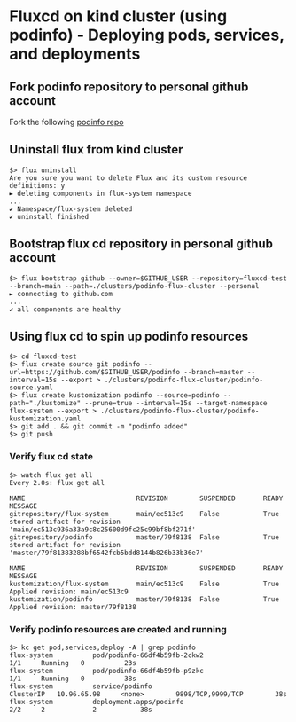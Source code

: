 # Fluxcd on kind cluster (using podinfo) - Deploying pods, services, and deployments

## Fork podinfo repository to personal github account
Fork the following [podinfo repo](https://github.com/stefanprodan/podinfo)  

## Uninstall flux from kind cluster
```
$> flux uninstall
Are you sure you want to delete Flux and its custom resource definitions: y
► deleting components in flux-system namespace
...
✔ Namespace/flux-system deleted
✔ uninstall finished
```

## Bootstrap flux cd repository in personal github account
```
$> flux bootstrap github --owner=$GITHUB_USER --repository=fluxcd-test --branch=main --path=./clusters/podinfo-flux-cluster --personal
► connecting to github.com
...
✔ all components are healthy
```

## Using flux cd to spin up podinfo resources
```
$> cd fluxcd-test
$> flux create source git podinfo --url=https://github.com/$GITHUB_USER/podinfo --branch=master --interval=15s --export > ./clusters/podinfo-flux-cluster/podinfo-source.yaml
$> flux create kustomization podinfo --source=podinfo --path="./kustomize" --prune=true --interval=15s --target-namespace flux-system --export > ./clusters/podinfo-flux-cluster/podinfo-kustomization.yaml
$> git add . && git commit -m "podinfo added"
$> git push
```

### Verify flux cd state
```
$> watch flux get all
Every 2.0s: flux get all 

NAME                            REVISION        SUSPENDED       READY   MESSAGE
gitrepository/flux-system       main/ec513c9    False           True    stored artifact for revision 'main/ec513c936a33a9c8c25600d9fc25c99bf8bf271f'
gitrepository/podinfo           master/79f8138  False           True    stored artifact for revision 'master/79f81383288bf6542fcb5bdd8144b826b33b36e7'

NAME                            REVISION        SUSPENDED       READY   MESSAGE
kustomization/flux-system       main/ec513c9    False           True    Applied revision: main/ec513c9
kustomization/podinfo           master/79f8138  False           True    Applied revision: master/79f8138
```

### Verify podinfo resources are created and running
```
$> kc get pod,services,deploy -A | grep podinfo
flux-system          pod/podinfo-66df4b59fb-2ckw2                       1/1     Running   0          23s
flux-system          pod/podinfo-66df4b59fb-p9zkc                       1/1     Running   0          38s
flux-system          service/podinfo                                    ClusterIP   10.96.65.98     <none>        9898/TCP,9999/TCP        38s
flux-system          deployment.apps/podinfo                            2/2     2            2           38s
```

